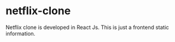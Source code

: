 # netflix-clone
Netflix clone is developed in React Js. This is just a frontend static information.

